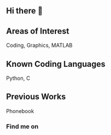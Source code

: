 ## Hi there 👋

## Areas of Interest
Coding, Graphics, MATLAB

## Known Coding Languages
Python, C

## Previous Works
Phonebook

### Find me on 
